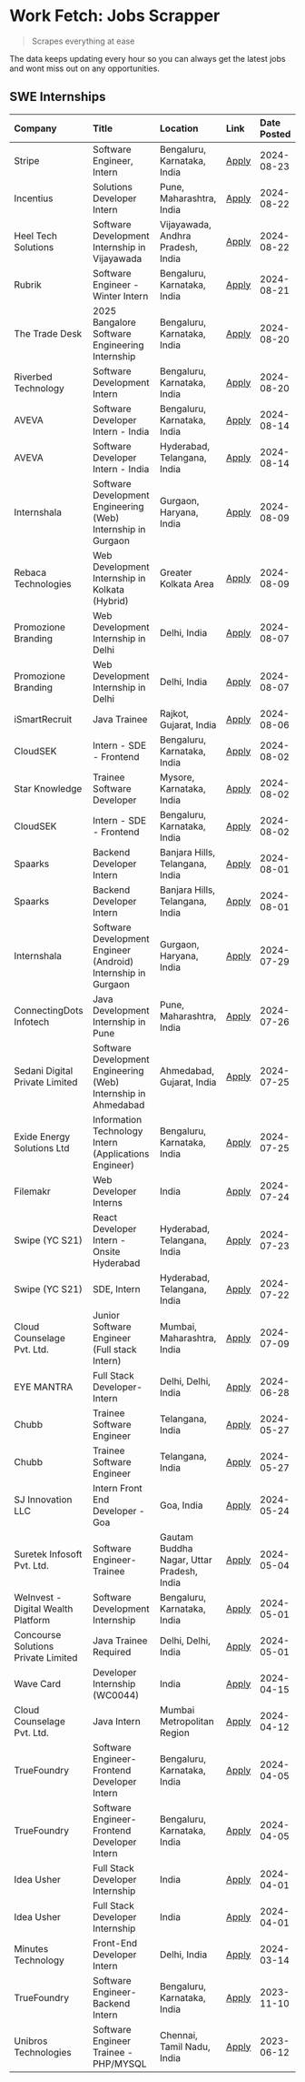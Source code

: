 # Work Fetch: Jobs Scrapper
> Scrapes everything at ease

The data keeps updating every hour so you can always get the latest jobs and wont miss out on any opportunities.

## SWE Internships
<!--START_SECTION:workfetch-->
| Company                             | Title                                                          | Location                                  | Link                                                                                                                                                                                                                                                                                           | Date Posted   |
|:------------------------------------|:---------------------------------------------------------------|:------------------------------------------|:-----------------------------------------------------------------------------------------------------------------------------------------------------------------------------------------------------------------------------------------------------------------------------------------------|:--------------|
| Stripe                              | Software Engineer, Intern                                      | Bengaluru, Karnataka, India               | [Apply](https://in.linkedin.com/jobs/view/software-engineer-intern-at-stripe-4008214242?position=6&pageNum=0&refId=e7u6b5anj4MXaE6FalNhOw%3D%3D&trackingId=S00pVJOGNdEVjqX08guT9w%3D%3D&trk=public_jobs_jserp-result_search-card)                                                              | 2024-08-23    |
| Incentius                           | Solutions Developer Intern                                     | Pune, Maharashtra, India                  | [Apply](https://in.linkedin.com/jobs/view/solutions-developer-intern-at-incentius-4005695869?position=38&pageNum=0&refId=e7u6b5anj4MXaE6FalNhOw%3D%3D&trackingId=gcwq4Cgg7imr2K3mX18TXA%3D%3D&trk=public_jobs_jserp-result_search-card)                                                        | 2024-08-22    |
| Heel Tech Solutions                 | Software Development Internship in Vijayawada                  | Vijayawada, Andhra Pradesh, India         | [Apply](https://in.linkedin.com/jobs/view/software-development-internship-in-vijayawada-at-heel-tech-solutions-4007906692?position=51&pageNum=0&refId=e7u6b5anj4MXaE6FalNhOw%3D%3D&trackingId=eGM4Q8ZrJ17TKx9v94OC5Q%3D%3D&trk=public_jobs_jserp-result_search-card)                           | 2024-08-22    |
| Rubrik                              | Software Engineer - Winter Intern                              | Bengaluru, Karnataka, India               | [Apply](https://in.linkedin.com/jobs/view/software-engineer-winter-intern-at-rubrik-4006567784?position=22&pageNum=0&refId=e7u6b5anj4MXaE6FalNhOw%3D%3D&trackingId=yhB32D7qypMrQD620lwEOg%3D%3D&trk=public_jobs_jserp-result_search-card)                                                      | 2024-08-21    |
| The Trade Desk                      | 2025 Bangalore Software Engineering Internship                 | Bengaluru, Karnataka, India               | [Apply](https://in.linkedin.com/jobs/view/2025-bangalore-software-engineering-internship-at-the-trade-desk-3987456531?position=9&pageNum=0&refId=e7u6b5anj4MXaE6FalNhOw%3D%3D&trackingId=KAr5%2Bz43db2H9SulDXmqwA%3D%3D&trk=public_jobs_jserp-result_search-card)                              | 2024-08-20    |
| Riverbed Technology                 | Software Development Intern                                    | Bengaluru, Karnataka, India               | [Apply](https://in.linkedin.com/jobs/view/software-development-intern-at-riverbed-technology-4004467559?position=52&pageNum=0&refId=e7u6b5anj4MXaE6FalNhOw%3D%3D&trackingId=PoXTdXnaR%2BmFAYb1g5tTnA%3D%3D&trk=public_jobs_jserp-result_search-card)                                           | 2024-08-20    |
| AVEVA                               | Software Developer Intern - India                              | Bengaluru, Karnataka, India               | [Apply](https://in.linkedin.com/jobs/view/software-developer-intern-india-at-aveva-3998279987?position=10&pageNum=0&refId=e7u6b5anj4MXaE6FalNhOw%3D%3D&trackingId=a07qc2oOnLxx8C%2BDzsfGSg%3D%3D&trk=public_jobs_jserp-result_search-card)                                                     | 2024-08-14    |
| AVEVA                               | Software Developer Intern - India                              | Hyderabad, Telangana, India               | [Apply](https://in.linkedin.com/jobs/view/software-developer-intern-india-at-aveva-3998281598?position=12&pageNum=0&refId=e7u6b5anj4MXaE6FalNhOw%3D%3D&trackingId=21mnY7263ly2dBvE0kbOww%3D%3D&trk=public_jobs_jserp-result_search-card)                                                       | 2024-08-14    |
| Internshala                         | Software Development Engineering (Web) Internship in Gurgaon   | Gurgaon, Haryana, India                   | [Apply](https://in.linkedin.com/jobs/view/software-development-engineering-web-internship-in-gurgaon-at-internshala-3997620471?position=3&pageNum=0&refId=e7u6b5anj4MXaE6FalNhOw%3D%3D&trackingId=G133bXuEsOKq1JlKFUdwYQ%3D%3D&trk=public_jobs_jserp-result_search-card)                       | 2024-08-09    |
| Rebaca Technologies                 | Web Development Internship in Kolkata (Hybrid)                 | Greater Kolkata Area                      | [Apply](https://in.linkedin.com/jobs/view/web-development-internship-in-kolkata-hybrid-at-rebaca-technologies-3997621369?position=45&pageNum=0&refId=e7u6b5anj4MXaE6FalNhOw%3D%3D&trackingId=n3MTtN9c4cE0eK3IPdvrGw%3D%3D&trk=public_jobs_jserp-result_search-card)                            | 2024-08-09    |
| Promozione Branding                 | Web Development Internship in Delhi                            | Delhi, India                              | [Apply](https://in.linkedin.com/jobs/view/web-development-internship-in-delhi-at-promozione-branding-3995559880?position=28&pageNum=0&refId=e7u6b5anj4MXaE6FalNhOw%3D%3D&trackingId=GASXWA%2BH%2BHMOETUNb9VoOQ%3D%3D&trk=public_jobs_jserp-result_search-card)                                 | 2024-08-07    |
| Promozione Branding                 | Web Development Internship in Delhi                            | Delhi, India                              | [Apply](https://in.linkedin.com/jobs/view/web-development-internship-in-delhi-at-promozione-branding-3995559880?position=4&pageNum=2&refId=is5V3n61OYSAKkoKHxQYuw%3D%3D&trackingId=M4Lduu9wdKQrsBbWL%2FDeWg%3D%3D&trk=public_jobs_jserp-result_search-card)                                    | 2024-08-07    |
| iSmartRecruit                       | Java Trainee                                                   | Rajkot, Gujarat, India                    | [Apply](https://in.linkedin.com/jobs/view/java-trainee-at-ismartrecruit-3992301825?position=35&pageNum=0&refId=e7u6b5anj4MXaE6FalNhOw%3D%3D&trackingId=2F2JP6Rs6UBidJX2b9DIOw%3D%3D&trk=public_jobs_jserp-result_search-card)                                                                  | 2024-08-06    |
| CloudSEK                            | Intern - SDE - Frontend                                        | Bengaluru, Karnataka, India               | [Apply](https://in.linkedin.com/jobs/view/intern-sde-frontend-at-cloudsek-3991574495?position=25&pageNum=0&refId=e7u6b5anj4MXaE6FalNhOw%3D%3D&trackingId=IV7Rj9Iz12JTm6a9CQ8H7A%3D%3D&trk=public_jobs_jserp-result_search-card)                                                                | 2024-08-02    |
| Star Knowledge                      | Trainee Software Developer                                     | Mysore, Karnataka, India                  | [Apply](https://in.linkedin.com/jobs/view/trainee-software-developer-at-star-knowledge-3991516161?position=57&pageNum=0&refId=e7u6b5anj4MXaE6FalNhOw%3D%3D&trackingId=y%2FmS%2F5QEKXUQTi0sfmpDTg%3D%3D&trk=public_jobs_jserp-result_search-card)                                               | 2024-08-02    |
| CloudSEK                            | Intern - SDE - Frontend                                        | Bengaluru, Karnataka, India               | [Apply](https://in.linkedin.com/jobs/view/intern-sde-frontend-at-cloudsek-3991574495?position=1&pageNum=2&refId=is5V3n61OYSAKkoKHxQYuw%3D%3D&trackingId=7nDMVAGajdeMlyfcy3j8DA%3D%3D&trk=public_jobs_jserp-result_search-card)                                                                 | 2024-08-02    |
| Spaarks                             | Backend Developer Intern                                       | Banjara Hills, Telangana, India           | [Apply](https://in.linkedin.com/jobs/view/backend-developer-intern-at-spaarks-3990226465?position=32&pageNum=0&refId=e7u6b5anj4MXaE6FalNhOw%3D%3D&trackingId=HtJiE%2Be7krYxCQxQEE8dSA%3D%3D&trk=public_jobs_jserp-result_search-card)                                                          | 2024-08-01    |
| Spaarks                             | Backend Developer Intern                                       | Banjara Hills, Telangana, India           | [Apply](https://in.linkedin.com/jobs/view/backend-developer-intern-at-spaarks-3990226465?position=8&pageNum=2&refId=is5V3n61OYSAKkoKHxQYuw%3D%3D&trackingId=3g4XRZga3CM5z5DPhL7QkQ%3D%3D&trk=public_jobs_jserp-result_search-card)                                                             | 2024-08-01    |
| Internshala                         | Software Development Engineer (Android) Internship in Gurgaon  | Gurgaon, Haryana, India                   | [Apply](https://in.linkedin.com/jobs/view/software-development-engineer-android-internship-in-gurgaon-at-internshala-3987153031?position=47&pageNum=0&refId=e7u6b5anj4MXaE6FalNhOw%3D%3D&trackingId=s62P3fkXMBHzrU2FN22IZg%3D%3D&trk=public_jobs_jserp-result_search-card)                     | 2024-07-29    |
| ConnectingDots Infotech             | Java Development Internship in Pune                            | Pune, Maharashtra, India                  | [Apply](https://in.linkedin.com/jobs/view/java-development-internship-in-pune-at-connectingdots-infotech-3983314097?position=39&pageNum=0&refId=e7u6b5anj4MXaE6FalNhOw%3D%3D&trackingId=bVMLOfBSg%2BbRHo09ElRBCw%3D%3D&trk=public_jobs_jserp-result_search-card)                               | 2024-07-26    |
| Sedani Digital Private Limited      | Software Development Engineering (Web) Internship in Ahmedabad | Ahmedabad, Gujarat, India                 | [Apply](https://in.linkedin.com/jobs/view/software-development-engineering-web-internship-in-ahmedabad-at-sedani-digital-private-limited-3985017980?position=17&pageNum=0&refId=e7u6b5anj4MXaE6FalNhOw%3D%3D&trackingId=0QpRAATFBnaevDs2dcwjNA%3D%3D&trk=public_jobs_jserp-result_search-card) | 2024-07-25    |
| Exide Energy Solutions Ltd          | Information Technology Intern (Applications Engineer)          | Bengaluru, Karnataka, India               | [Apply](https://in.linkedin.com/jobs/view/information-technology-intern-applications-engineer-at-exide-energy-solutions-ltd-3984276607?position=37&pageNum=0&refId=e7u6b5anj4MXaE6FalNhOw%3D%3D&trackingId=7ZGuXh4hNSczo3LxacA0Xw%3D%3D&trk=public_jobs_jserp-result_search-card)              | 2024-07-25    |
| Filemakr                            | Web Developer Interns                                          | India                                     | [Apply](https://in.linkedin.com/jobs/view/web-developer-interns-at-filemakr-3981227003?position=44&pageNum=0&refId=e7u6b5anj4MXaE6FalNhOw%3D%3D&trackingId=aVLW7bEsQYV%2BCF%2FzhLYxXQ%3D%3D&trk=public_jobs_jserp-result_search-card)                                                          | 2024-07-24    |
| Swipe (YC S21)                      | React Developer Intern - Onsite Hyderabad                      | Hyderabad, Telangana, India               | [Apply](https://in.linkedin.com/jobs/view/react-developer-intern-onsite-hyderabad-at-swipe-yc-s21-3981326010?position=42&pageNum=0&refId=e7u6b5anj4MXaE6FalNhOw%3D%3D&trackingId=OUE6i%2Bqu0YQ9qnSDHtor2Q%3D%3D&trk=public_jobs_jserp-result_search-card)                                      | 2024-07-23    |
| Swipe (YC S21)                      | SDE, Intern                                                    | Hyderabad, Telangana, India               | [Apply](https://in.linkedin.com/jobs/view/sde-intern-at-swipe-yc-s21-3980368092?position=59&pageNum=0&refId=e7u6b5anj4MXaE6FalNhOw%3D%3D&trackingId=aoXYoZZQhdiPGXNwOAT7zg%3D%3D&trk=public_jobs_jserp-result_search-card)                                                                     | 2024-07-22    |
| Cloud Counselage Pvt. Ltd.          | Junior Software Engineer (Full stack Intern)                   | Mumbai, Maharashtra, India                | [Apply](https://in.linkedin.com/jobs/view/junior-software-engineer-full-stack-intern-at-cloud-counselage-pvt-ltd-3967725851?position=19&pageNum=0&refId=e7u6b5anj4MXaE6FalNhOw%3D%3D&trackingId=X4jULBLyCun8ykKTU%2FvMMw%3D%3D&trk=public_jobs_jserp-result_search-card)                       | 2024-07-09    |
| EYE MANTRA                          | Full Stack Developer- Intern                                   | Delhi, Delhi, India                       | [Apply](https://in.linkedin.com/jobs/view/full-stack-developer-intern-at-eye-mantra-3960988037?position=54&pageNum=0&refId=e7u6b5anj4MXaE6FalNhOw%3D%3D&trackingId=XMOz4R5O8%2ByLaaGh169lag%3D%3D&trk=public_jobs_jserp-result_search-card)                                                    | 2024-06-28    |
| Chubb                               | Trainee Software Engineer                                      | Telangana, India                          | [Apply](https://in.linkedin.com/jobs/view/trainee-software-engineer-at-chubb-3955950075?position=33&pageNum=0&refId=e7u6b5anj4MXaE6FalNhOw%3D%3D&trackingId=X03ugolEq4plSIhlD43ssA%3D%3D&trk=public_jobs_jserp-result_search-card)                                                             | 2024-05-27    |
| Chubb                               | Trainee Software Engineer                                      | Telangana, India                          | [Apply](https://in.linkedin.com/jobs/view/trainee-software-engineer-at-chubb-3955950075?position=9&pageNum=2&refId=is5V3n61OYSAKkoKHxQYuw%3D%3D&trackingId=VJV8NNDN3uZvdHm01EDAIw%3D%3D&trk=public_jobs_jserp-result_search-card)                                                              | 2024-05-27    |
| SJ Innovation LLC                   | Intern Front End Developer - Goa                               | Goa, India                                | [Apply](https://in.linkedin.com/jobs/view/intern-front-end-developer-goa-at-sj-innovation-llc-3931678611?position=15&pageNum=0&refId=e7u6b5anj4MXaE6FalNhOw%3D%3D&trackingId=x%2BNm64%2FoCYEETKUMw2mnAA%3D%3D&trk=public_jobs_jserp-result_search-card)                                        | 2024-05-24    |
| Suretek Infosoft Pvt. Ltd.          | Software Engineer-Trainee                                      | Gautam Buddha Nagar, Uttar Pradesh, India | [Apply](https://in.linkedin.com/jobs/view/software-engineer-trainee-at-suretek-infosoft-pvt-ltd-3916999948?position=46&pageNum=0&refId=e7u6b5anj4MXaE6FalNhOw%3D%3D&trackingId=J6K9LNVu4REF7KBgkNKVmg%3D%3D&trk=public_jobs_jserp-result_search-card)                                          | 2024-05-04    |
| WeInvest - Digital Wealth Platform  | Software Development Internship                                | Bengaluru, Karnataka, India               | [Apply](https://in.linkedin.com/jobs/view/software-development-internship-at-weinvest-digital-wealth-platform-3912867225?position=2&pageNum=0&refId=e7u6b5anj4MXaE6FalNhOw%3D%3D&trackingId=uRKzOnSa0KBWCf%2FIdAh%2FKg%3D%3D&trk=public_jobs_jserp-result_search-card)                         | 2024-05-01    |
| Concourse Solutions Private Limited | Java Trainee Required                                          | Delhi, Delhi, India                       | [Apply](https://in.linkedin.com/jobs/view/java-trainee-required-at-concourse-solutions-private-limited-3912869388?position=14&pageNum=0&refId=e7u6b5anj4MXaE6FalNhOw%3D%3D&trackingId=OWD8budTLiaZumYDxqtMMw%3D%3D&trk=public_jobs_jserp-result_search-card)                                   | 2024-05-01    |
| Wave Card                           | Developer Internship (WC0044)                                  | India                                     | [Apply](https://in.linkedin.com/jobs/view/developer-internship-wc0044-at-wave-card-3900079966?position=56&pageNum=0&refId=e7u6b5anj4MXaE6FalNhOw%3D%3D&trackingId=Zy65H8k97PT9h778GFcZoQ%3D%3D&trk=public_jobs_jserp-result_search-card)                                                       | 2024-04-15    |
| Cloud Counselage Pvt. Ltd.          | Java Intern                                                    | Mumbai Metropolitan Region                | [Apply](https://in.linkedin.com/jobs/view/java-intern-at-cloud-counselage-pvt-ltd-3896025667?position=49&pageNum=0&refId=e7u6b5anj4MXaE6FalNhOw%3D%3D&trackingId=o%2Bo7QX4NIOJCoP%2FsNQmtGg%3D%3D&trk=public_jobs_jserp-result_search-card)                                                    | 2024-04-12    |
| TrueFoundry                         | Software Engineer- Frontend Developer Intern                   | Bengaluru, Karnataka, India               | [Apply](https://in.linkedin.com/jobs/view/software-engineer-frontend-developer-intern-at-truefoundry-3887320206?position=31&pageNum=0&refId=e7u6b5anj4MXaE6FalNhOw%3D%3D&trackingId=5iTAyyENN6wijjcGLc6gGw%3D%3D&trk=public_jobs_jserp-result_search-card)                                     | 2024-04-05    |
| TrueFoundry                         | Software Engineer- Frontend Developer Intern                   | Bengaluru, Karnataka, India               | [Apply](https://in.linkedin.com/jobs/view/software-engineer-frontend-developer-intern-at-truefoundry-3887320206?position=7&pageNum=2&refId=is5V3n61OYSAKkoKHxQYuw%3D%3D&trackingId=aDkqZCOZoMXmZK1bvxknnQ%3D%3D&trk=public_jobs_jserp-result_search-card)                                      | 2024-04-05    |
| Idea Usher                          | Full Stack Developer Internship                                | India                                     | [Apply](https://in.linkedin.com/jobs/view/full-stack-developer-internship-at-idea-usher-3879565540?position=29&pageNum=0&refId=e7u6b5anj4MXaE6FalNhOw%3D%3D&trackingId=uqp0w7GGWLYcVe2ID9wXmQ%3D%3D&trk=public_jobs_jserp-result_search-card)                                                  | 2024-04-01    |
| Idea Usher                          | Full Stack Developer Internship                                | India                                     | [Apply](https://in.linkedin.com/jobs/view/full-stack-developer-internship-at-idea-usher-3879565540?position=5&pageNum=2&refId=is5V3n61OYSAKkoKHxQYuw%3D%3D&trackingId=b%2Fs7xlbzdODAoVczBchZRw%3D%3D&trk=public_jobs_jserp-result_search-card)                                                 | 2024-04-01    |
| Minutes Technology                  | Front-End Developer Intern                                     | Delhi, India                              | [Apply](https://in.linkedin.com/jobs/view/front-end-developer-intern-at-minutes-technology-3853712549?position=24&pageNum=0&refId=e7u6b5anj4MXaE6FalNhOw%3D%3D&trackingId=9KBIRHOC%2F1fyPd5uzdHVzQ%3D%3D&trk=public_jobs_jserp-result_search-card)                                             | 2024-03-14    |
| TrueFoundry                         | Software Engineer-Backend Intern                               | Bengaluru, Karnataka, India               | [Apply](https://in.linkedin.com/jobs/view/software-engineer-backend-intern-at-truefoundry-3779508170?position=50&pageNum=0&refId=e7u6b5anj4MXaE6FalNhOw%3D%3D&trackingId=1RhZBq0Emkp7K0k0Vv51hw%3D%3D&trk=public_jobs_jserp-result_search-card)                                                | 2023-11-10    |
| Unibros Technologies                | Software Engineer Trainee - PHP/MYSQL                          | Chennai, Tamil Nadu, India                | [Apply](https://in.linkedin.com/jobs/view/software-engineer-trainee-php-mysql-at-unibros-technologies-3656599241?position=55&pageNum=0&refId=e7u6b5anj4MXaE6FalNhOw%3D%3D&trackingId=hHaFTVBF5NRd7hni7FyQSg%3D%3D&trk=public_jobs_jserp-result_search-card)                                    | 2023-06-12    |
<!--END_SECTION:workfetch-->
